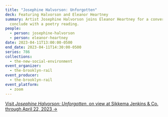 ```yaml
---
title: "Josephine Halvorson: Unforgotten"
deck: Featuring Halvorson and Eleanor Heartney
summary: Artist Josephine Halvorson joins Eleanor Heartney for a conversation. We
  conclude with a poetry reading.
people:
  - person: josephine-halvorson
  - person: eleanor-heartney
date: 2023-04-11T13:00:00-0500
end_date: 2023-04-11T14:30:00-0500
series: 786
collections:
  - the-new-social-environment
event_organizer:
  - the-brooklyn-rail
event_producer:
  - the-brooklyn-rail
event_platform:
  - zoom
---
```

[Visit *Josephine Halvorson: Unforgotten*, on view at Sikkema Jenkins & Co. through April 22, 2023 →](https://www.sikkemajenkinsco.com/ex20230317josephinehalvorson)

